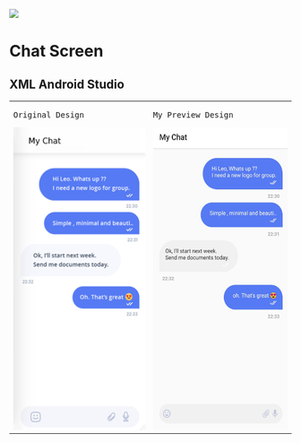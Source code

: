 <a href="https://www.instagram.com/9_Tay"><img src="https://img.shields.io/badge/instagram-%23E4415F?style=flat&logo=instagram&logoColor=white"/></a>

# Chat Screen
## XML Android Studio

<table>
  <tr>
    <td><pre>Original Design</pre><img src="images/original.png" alt="1" width=280px height=540px></td>
    <td><pre>My Preview Design</pre><img src="images/preview.jpg" alt="2" width=280px height=540px></td>
   </tr> 
</table>
